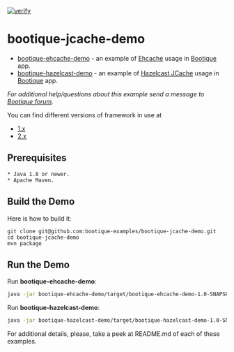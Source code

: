 [![verify](https://github.com/bootique-examples/bootique-jcache-demo/actions/workflows/verify.yml/badge.svg)](https://github.com/bootique-examples/bootique-jcache-demo/actions/workflows/verify.yml)
# bootique-jcache-demo

* [bootique-ehcache-demo](https://github.com/bootique-examples/bootique-jcache-demo/tree/master/bootique-ehcache-demo) -
an example of [Ehcache](http://www.ehcache.org) usage in [Bootique](http://bootique.io) app. 
* [bootique-hazelcast-demo](https://github.com/bootique-examples/bootique-jcache-demo/tree/master/bootique-hazelcast-demo) - 
an example of [Hazelcast JCache](http://docs.hazelcast.org/docs/3.4/manual/html/jcache.html) usage in [Bootique](http://bootique.io) app.

*For additional help/questions about this example send a message to
[Bootique forum](https://groups.google.com/forum/#!forum/bootique-user).*

You can find different versions of framework in use at
* [1.x](https://github.com/bootique-examples/bootique-jcache-demo/tree/1.x)
* [2.x](https://github.com/bootique-examples/bootique-jcache-demo/tree/2.x)

   
## Prerequisites
      
    * Java 1.8 or newer.
    * Apache Maven.
      
## Build the Demo
      
Here is how to build it:
        
    git clone git@github.com:bootique-examples/bootique-jcache-demo.git
    cd bootique-jcache-demo
    mvn package
      
## Run the Demo

Run **bootique-ehcache-demo**:
```bash
java -jar bootique-ehcache-demo/target/bootique-ehcache-demo-1.0-SNAPSHOT.jar --config=bootique-ehcache-demo/config.yml --demo
```
Run **bootique-hazelcast-demo**:
```bash
java -jar bootique-hazelcast-demo/target/bootique-hazelcast-demo-1.0-SNAPSHOT.jar --config=bootique-hazelcast-demo/config.yml --demo
```
For additional details, please, take a peek at README.md of each of these examples.